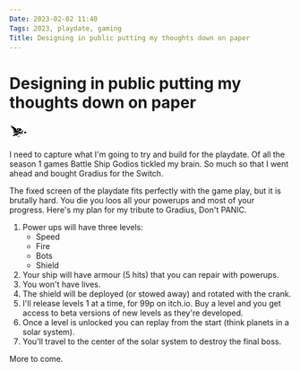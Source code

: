 ```yaml
---
Date: 2023-02-02 11:40
Tags: 2023, playdate, gaming
Title: Designing in public putting my thoughts down on paper
---
```


# Designing in public putting my thoughts down on paper

![A little ship](https://raw.githubusercontent.com/PhilStollery/playdate-vscode-tooling/main/source/images/ship.png)

I need to capture what I'm going to try and build for the playdate. Of all the season 1 games Battle Ship Godios tickled my brain. So much so that I went ahead and bought Gradius for the Switch. 

The fixed screen of the playdate fits perfectly with the game play, but it is brutally hard. You die you loos all your powerups and most of your progress. Here's my plan for my tribute to Gradius, Don't PANIC.

1. Power ups will have three levels: 
    - Speed
    - Fire
    - Bots
    - Shield
1. Your ship will have armour (5 hits) that you can repair with powerups.
1. You won't have lives.
1. The shield will be deployed (or stowed away) and rotated with the crank.
1. I'll release levels 1 at a time, for 99p on itch.io. Buy a level and you get access to beta versions of new levels as they're developed.
1. Once a level is unlocked you can replay from the start (think planets in a solar system). 
1. You'll travel to the center of the solar system to destroy the final boss.

More to come.
